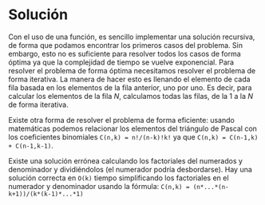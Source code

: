 ﻿# Solución
Con el uso de una función, es sencillo implementar una solución recursiva, de forma que podamos encontrar los primeros casos del problema. Sin embargo, esto no es suficiente para resolver todos los casos de forma óptima ya que la complejidad de tiempo se vuelve exponencial. Para resolver el problema de forma óptima necesitamos resolver el problema de forma iterativa. La manera de hacer esto es llenando el elemento de cada fila basada en los elementos de la fila anterior, uno por uno. Es decir, para calcular los elementos de la fila $N$, calculamos todas las filas, de la 1 a la $N$ de forma iterativa.

Existe otra forma de resolver el problema de forma eficiente: usando matemáticas podemos relacionar los elementos del triángulo de Pascal con los coeficientes binomiales `C(n,k) = n!/(n-k)!k!` 
ya que `C(n,k) = C(n-1,k) + C(n-1,k-1)`.

Existe una solución errónea calculando los factoriales del numerados y denominador y dividiéndolos (el numerador podría desbordarse). Hay una solución correcta en `O(k)` tiempo simplificando los factoriales en el numerador y denominador usando la fórmula:
`C(n,k) = (n*...*(n-k+1))/(k*(k-1)*...*1)`
